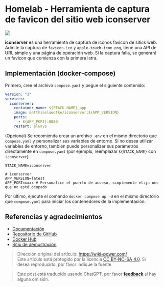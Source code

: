 # Homelab - Herramienta de captura de favicon del sitio web iconserver

![](https://f004.backblazeb2.com/file/wiki-media/img/20230304195157.png)

**iconserver** es una herramienta de captura de iconos favicon de sitios web. Admite la captura de `favicon.ico` y `apple-touch-icon.png`, tiene una API de URL simple y una página de operación web. Si la captura falla, se generará un favicon que comienza con la primera letra.

## Implementación (docker-compose)

Primero, cree el archivo `compose.yaml` y pegue el siguiente contenido:

```yaml title="compose.yaml"
version: "3"
services:
  iconserver:
    container_name: ${STACK_NAME}_app
    image: matthiasluedtke/iconserver:${APP_VERSION}
    ports:
      - ${APP_PORT}:8080
    restart: always
```

(Opcional) Se recomienda crear un archivo `.env` en el mismo directorio que `compose.yaml` y personalizar sus variables de entorno. Si no desea utilizar variables de entorno, también puede personalizar sus parámetros directamente en `compose.yaml` (por ejemplo, reemplazar `${STACK_NAME}` con `iconserver`).

```dotenv title=".env"
STACK_NAME=iconserver

# iconserver
APP_VERSION=latest
APP_PORT=xxxx # Personalice el puerto de acceso, simplemente elija uno que no esté ocupado
```

Por último, ejecute el comando `docker compose up -d` en el mismo directorio que `compose.yaml` para iniciar los contenedores de la implementación.

## Referencias y agradecimientos

- [Documentación](https://github.com/mat/besticon#docker)
- [Repositorio de GitHub](https://github.com/mat/besticon)
- [Docker Hub](https://hub.docker.com/r/matthiasluedtke/iconserver)
- [Sitio de demostración](https://besticon-demo.herokuapp.com/)

> Dirección original del artículo: <https://wiki-power.com/>  
> Este artículo está protegido por la licencia [CC BY-NC-SA 4.0](https://creativecommons.org/licenses/by/4.0/deed.zh). Si desea reproducirlo, por favor indique la fuente.

> Este post está traducido usando ChatGPT, por favor [**feedback**](https://github.com/linyuxuanlin/Wiki_MkDocs/issues/new) si hay alguna omisión.